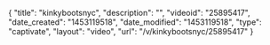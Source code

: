 {
    "title": "kinkybootsnyc",
    "description": "",
    "videoid": "25895417",
    "date_created": "1453119518",
    "date_modified": "1453119518",
    "type": "captivate",
    "layout": "video",
    "url": "\/v\/kinkybootsnyc\/25895417"
}